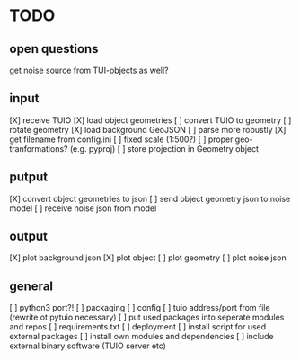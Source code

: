 # TODO

## open questions

get noise source from TUI-objects as well?


## input

[X] receive TUIO
[X] load object geometries
[ ] convert TUIO to geometry
    [ ] rotate geometry
[X] load background GeoJSON
    [ ] parse more robustly
    [X] get filename from config.ini
[ ] fixed scale (1:500?)
[ ] proper geo-tranformations? (e.g. pyproj)
    [ ] store projection in Geometry object

## putput

[X] convert object geometries to json
[ ] send object geometry json to noise model
[ ] receive noise json from model

## output

[X] plot background json
[X] plot object 
    [ ] plot geometry
[ ] plot noise json

## general

[ ] python3 port?!
[ ] packaging
    [ ] config
        [ ] tuio address/port from file (rewrite ot pytuio necessary)
    [ ] put used packages into seperate modules and repos
    [ ] requirements.txt
[ ] deployment 
    [ ] install script for used external packages
    [ ] install own modules and dependencies
    [ ] include external binary software (TUIO server etc)